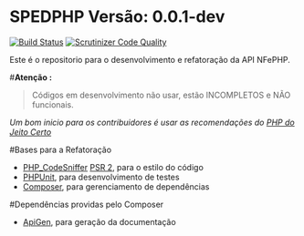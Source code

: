 SPEDPHP    Versão: 0.0.1-dev  
=========================

[![Build Status](https://travis-ci.org/nfephp-org/spedphp.png?branch=master)](https://travis-ci.org/nfephp-org/spedphp)
[![Scrutinizer Code Quality](https://scrutinizer-ci.com/g/nfephp-org/spedphp/badges/quality-score.png?s=da1850d5db48c0ebfdbc6d1842b95cc31abd9e39)](https://scrutinizer-ci.com/g/nfephp-org/spedphp/)

Este é o repositorio para o desenvolvimento e refatoração da API NFePHP.

#**Atenção :**

> Códigos em desenvolvimento não usar, estão INCOMPLETOS e NÃO funcionais.


_Um bom inicio para os contribuidores é usar as recomendações do [PHP do Jeito Certo](http://br.phptherightway.com/)_


#Bases para a Refatoração


- [PHP_CodeSniffer](http://pear.php.net/package/PHP_CodeSniffer/redirected) [PSR 2](https://github.com/php-fig/fig-standards/blob/master/accepted/PSR-2-coding-style-guide.md), para o estilo do código
- [PHPUnit](http://phpunit.de/manual/3.6/en/installation.html), para desenvolvimento de testes
- [Composer](http://getcomposer.org/doc/00-intro.md), para gerenciamento de dependências

#Dependências providas pelo Composer

- [ApiGen](http://apigen.org/), para geração da documentação

